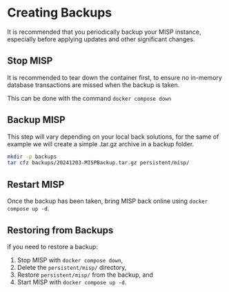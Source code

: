 <!--
SPDX-FileCopyrightText: 2024 Jisc Services Limited
SPDX-FileContributor: James Ellor
SPDX-FileContributor: Joe Pitt

SPDX-License-Identifier: GPL-3.0-only
-->

# Creating Backups

It is recommended that you periodically backup your MISP instance, especially before applying
updates and other significant changes.

## Stop MISP

It is recommended to tear down the container first, to ensure no in-memory database transactions are
missed when the backup is taken. 

This can be done with the command `docker compose down`

## Backup MISP

This step will vary depending on your local back solutions, for the same of example we will create a
simple .tar.gz archive in a backup folder.

```sh
mkdir -p backups
tar cfz backups/20241203-MISPBackup.tar.gz persistent/misp/
```

## Restart MISP

Once the backup has been taken, bring MISP back online using `docker compose up -d`.

## Restoring from Backups

if you need to restore a backup:

1. Stop MISP with `docker compose down`,
2. Delete the `persistent/misp/` directory,
3. Restore `persistent/misp/` from the backup, and
4. Start MISP with `docker compose up -d`.
